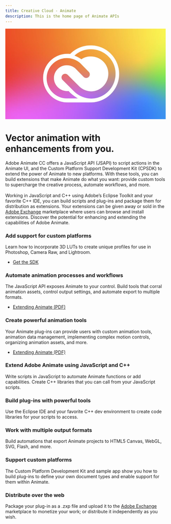 ```yaml
---
title: Creative Cloud - Animate
description: This is the home page of Animate APIs 
---
```

 
<Hero slots="image, heading, text" variant="halfwidth" />

![Creative Cloud banner](images/cc-hero.png)

#  Vector animation with enhancements from you.

Adobe Animate CC offers a JavaScript API (JSAPI) to script actions in the Animate UI, and the Custom Platform Support Development Kit (CPSDK) to extend the power of Animate to new platforms. With these tools, you can build extensions that make Animate do what you want: provide custom tools to supercharge the creative process, automate workflows, and more. <br /> <br /> Working in JavaScript and C++ using Adobe’s Eclipse Toolkit and your favorite C++ IDE, you can build scripts and plug-ins and package them for distribution as extensions. Your extensions can be given away or sold in the [Adobe Exchange](https://exchange.adobe.com/addons) marketplace where users can browse and install extensions. Discover the potential for enhancing and extending the capabilities of Adobe Animate.


<TextBlock slots="heading, text, buttons" width="33%" theme="light" isCentered />


### Add support for custom platforms

Learn how to incorporate 3D LUTs to create unique profiles for use in Photoshop, Camera Raw, and Lightroom.

* [Get the SDK](https://console.adobe.io/downloads/an)

<TextBlock slots="heading, text, buttons" width="33%" theme="light" isCentered />


### Automate animation processes and workflows

The JavaScript API exposes Animate to your control. Build tools that corral animation assets, control output settings, and automate export to multiple formats.

* [Extending Animate (PDF)](http://help.adobe.com/en_US/flash/cs/extend/flash_extending_reference.pdf)


<TextBlock slots="heading, text, buttons" width="33%" theme="light" isCentered />


### Create powerful animation tools

Your Animate plug-ins can provide users with custom animation tools, animation data management, implementing complex motion controls, organizing animation assets, and more.

* [Extending Animate (PDF)](http://help.adobe.com/en_US/flash/cs/extend/flash_extending_reference.pdf)


<TextBlock slots="heading, text" width="33%" theme="light" isCentered />


### Extend Adobe Animate using JavaScript and C++

Write scripts in JavaScript to automate Animate functions or add capabilities. Create C++ libraries that you can call from your JavaScript scripts.


<TextBlock slots="heading, text" width="33%" theme="light" isCentered />


### Build plug-ins with powerful tools

Use the Eclipse IDE and your favorite C++ dev environment to create code libraries for your scripts to access.

<TextBlock slots="heading, text" width="33%" theme="light" isCentered />

### Work with multiple output formats

Build automations that export Animate projects to HTML5 Canvas, WebGL, SVG, Flash, and more.


<TextBlock slots="heading, text" width="33%" theme="light" isCentered />

### Support custom platforms

The Custom Platform Development Kit and sample app show you how to build plug-ins to define your own document types and enable support for them within Animate.


<TextBlock slots="heading, text" width="33%" theme="light" isCentered />

### Distribute over the web

Package your plug-in as a .zxp file and upload it to the [Adobe Exchange](https://exchange.adobe.com/addons) marketplace to monetize your work; or distribute it independently as you wish.
